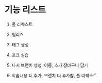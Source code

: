 # 기능 리스트
1. 풀 리퀘스트
2. 릴리즈
3. 태그 생성
4. 포크 실습

6. 다시 브랜치 생성, 이동, 추가 장바구니 담기

7. 학습내용 더 추가, 브랜치 더 추가함, 풀 리퀘스트

